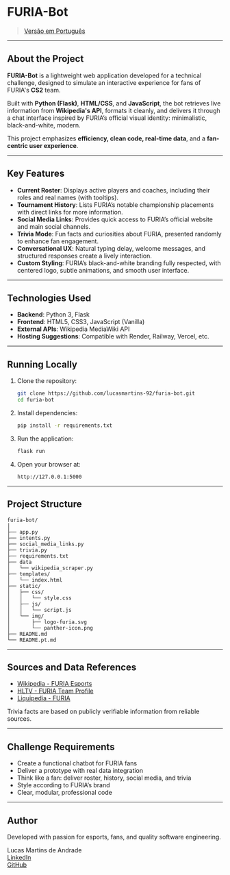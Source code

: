 # FURIA-Bot

&#x20;&#x20;

> [Versão em Português](./README.pt.md)

---

## About the Project

**FURIA-Bot** is a lightweight web application developed for a technical challenge, designed to simulate an interactive experience for fans of FURIA's **CS2** team.

Built with **Python (Flask)**, **HTML/CSS**, and **JavaScript**, the bot retrieves live information from **Wikipedia's API**, formats it cleanly, and delivers it through a chat interface inspired by FURIA’s official visual identity: minimalistic, black-and-white, modern.

This project emphasizes **efficiency, clean code, real-time data**, and a **fan-centric user experience**.

---

##  Key Features

- **Current Roster**: Displays active players and coaches, including their roles and real names (with tooltips).
- **Tournament History**: Lists FURIA’s notable championship placements with direct links for more information.
- **Social Media Links**: Provides quick access to FURIA’s official website and main social channels.
- **Trivia Mode**: Fun facts and curiosities about FURIA, presented randomly to enhance fan engagement.
- **Conversational UX**: Natural typing delay, welcome messages, and structured responses create a lively interaction.
- **Custom Styling**: FURIA’s black-and-white branding fully respected, with centered logo, subtle animations, and smooth user interface.

---

## Technologies Used

- **Backend**: Python 3, Flask
- **Frontend**: HTML5, CSS3, JavaScript (Vanilla)
- **External APIs**: Wikipedia MediaWiki API
- **Hosting Suggestions**: Compatible with Render, Railway, Vercel, etc.

---

## Running Locally

1. Clone the repository:

   ```bash
   git clone https://github.com/lucasmartins-92/furia-bot.git
   cd furia-bot
   ```

2. Install dependencies:

   ```bash
   pip install -r requirements.txt
   ```

3. Run the application:

   ```bash
   flask run
   ```

4. Open your browser at:

   ```
   http://127.0.0.1:5000
   ```

---

## Project Structure

```plaintext
furia-bot/
│
├── app.py
├── intents.py
├── social_media_links.py
├── trivia.py
├── requirements.txt
├── data
│   └── wikipedia_scraper.py
├── templates/
│   └── index.html
├── static/
│   ├── css/
│   │   └── style.css
│   ├── js/
│   │   └── script.js
│   └── img/
│       ├── logo-furia.svg
│       └── panther-icon.png
├── README.md
└── README.pt.md
```

---

## Sources and Data References

- [Wikipedia - FURIA Esports](https://pt.wikipedia.org/wiki/Furia_Esports)
- [HLTV - FURIA Team Profile](https://www.hltv.org/team/8297/furia)
- [Liquipedia - FURIA](https://liquipedia.net/counterstrike/FURIA)

Trivia facts are based on publicly verifiable information from reliable sources.

---

## Challenge Requirements

- Create a functional chatbot for FURIA fans
- Deliver a prototype with real data integration
- Think like a fan: deliver roster, history, social media, and trivia
- Style according to FURIA’s brand
- Clear, modular, professional code

---

## Author

Developed with passion for esports, fans, and quality software engineering.

Lucas Martins de Andrade\
[LinkedIn](https://www.linkedin.com/in/lucas-martins-de-andrade-64043724/)\
[GitHub](https://github.com/lucasmartins-92)

